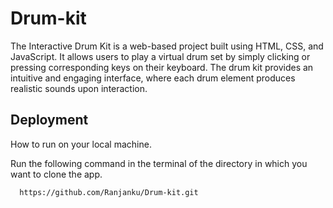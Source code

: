 
# Drum-kit

The Interactive Drum Kit is a web-based project built using HTML, CSS, and JavaScript. It allows users to play a virtual drum set by simply clicking or pressing corresponding keys on their keyboard. The drum kit provides an intuitive and engaging interface, where each drum element produces realistic sounds upon interaction.


## Deployment

How to run on your local machine.

Run the following command in the terminal of the directory in which you want to clone the app.

```bash
  https://github.com/Ranjanku/Drum-kit.git
```

